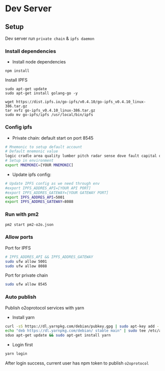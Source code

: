 # Dev Server

## Setup
Dev server run `private chain` & `ipfs daemon`

### Install dependencies

+ Install node dependencies

```
npm install
```

Install IPFS

```
sudo apt-get update
sudo apt-get install golang-go -y

wget https://dist.ipfs.io/go-ipfs/v0.4.10/go-ipfs_v0.4.10_linux-386.tar.gz
tar xvfz go-ipfs_v0.4.10_linux-386.tar.gz
sudo mv go-ipfs/ipfs /usr/local/bin/ipfs
```

### Config ipfs

+ Private chain: default start on port 8545

```bash
# Mnemonic to setup default account
# Default mnemonic value
logic cradle area quality lumber pitch radar sense dove fault capital observe
# Setup in environment
export MNEMONIC=[YOUR MNEMONIC]
```

+ Update ipfs config:

```bash
# Update IPFS config as we need through env
#export IPFS_ADDRES_API=[YOUR API PORT]
#export IPFS_ADDRES_GATEWAY=[YOUR GATEWAY PORT]
export IPFS_ADDRES_API=5001
export IPFS_ADDRES_GATEWAY=8088
```

### Run with pm2

```bash
pm2 start pm2-o2o.json
```

### Allow ports
Port for IPFS

```bash
# IPFS_ADDRES_API && IPFS_ADDRES_GATEWAY
sudo ufw allow 5001
sudo ufw allow 8088
```

Port for private chain

```bash
sudo ufw allow 8545
```


### Auto publish
Publish o2oprotocol services with yarn

+ Install yarn

```bash
curl -sS https://dl.yarnpkg.com/debian/pubkey.gpg | sudo apt-key add - &&
echo "deb https://dl.yarnpkg.com/debian/ stable main" | sudo tee /etc/apt/sources.list.d/yarn.list &&
sduo apt-get update && sudo apt-get install yarn
```
+ Login first

```bash
yarn login
```

After login success, current user has npm token to publish `o2oprotocol`

